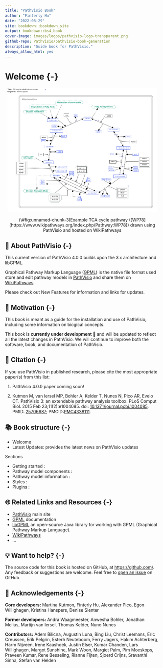 ```yaml
--- 
title: "PathVisio Book"
author: "Finterly Hu"
date: "2022-08-29"
site: bookdown::bookdown_site
output: bookdown::bs4_book
cover-image: images/logos/pathvisio-logo-transparent.png
github-repo: PathVisio/pathvisio-book-generation
description: "Guide book for PathVisio."
always_allow_html: yes
---
```






# Welcome {-} 
<script type="application/ld+json">
{
  "@context": "http://schema.org",
  "@type": "LearningResource",
  "http://purl.org/dc/terms/conformsTo": {
    "@id": "https://bioschemas.org/profiles/TrainingMaterial/1.0-RELEASE",
    "@type": "CreativeWork"
   },
  "@id": "https://pathvisio.org/pathvisio-book/",
  "name": "PathVisio Book",
  "url": "https://pathvisio.org/pathvisio-book/",
  "inLanguage": "en-gb",
  "publisher": {
    "@type": "Organization",
    "name": "Maastricht University"
  },
  "description": "Guide book for PathVisio.",
  "copyrightYear": "2022",
  "license": "https://creativecommons.org/publicdomain/zero/1.0/",
  "keywords": "biological pathway, WikiPathways, PathVisio, Java, editor"
}
</script>
<div class="figure" style="text-align: center">
<img src="images/pathways/TCA-cycle.png" alt="Example TCA cycle pathway ([WP78](https://www.wikipathways.org/index.php/Pathway:WP78)) drawn using PathVisio and hosted on WikiPathways" width="488" />
<p class="caption">(\#fig:unnamed-chunk-3)Example TCA cycle pathway ([WP78](https://www.wikipathways.org/index.php/Pathway:WP78)) drawn using PathVisio and hosted on WikiPathways</p>
</div>

## 📝 About PathVisio {-}
This current version of PathVisio 4.0.0 builds upon the 3.x architecture and libGPML. 

Graphical Pathway Markup Language ([GPML](https://pathvisio.org/documentation/GPML)) is the native file format used store and edit pathway models in [PathVisio](https://pathvisio.org) and share them on [WikiPathways](https://www.wikipathways.org/index.php/WikiPathways).

Please check out New Features for information and links for updates. 

## 🎯 Motivation {-}

This book is meant as a guide for the installation and use of PathVisio, including some information on biogical concepts.

This book is **currently under development** 🚧 and will be updated to reflect all the latest changes in PathVisio. We will continue to improve both the software, book, and documentation of PathVisio. 

## 📝 Citation {-}

If you use PathVisio in published research, please cite the most appropriate paper(s) from this list:

1. PathVisio 4.0.0 paper coming soon!

2. Kutmon M, van Iersel MP, Bohler A, Kelder T, Nunes N, Pico AR, Evelo CT. PathVisio 3: an extendable pathway analysis toolbox. PLoS Comput Biol. 2015 Feb 23;11(2):e1004085. doi: [10.1371/journal.pcbi.1004085](https://doi.org/10.1371/journal.pcbi.1004085). PMID: [25706687](https://pubmed.ncbi.nlm.nih.gov/25706687/); PMCID:[PMC4338111](https://www.ncbi.nlm.nih.gov/pmc/articles/PMC4338111/).


## 📚 Book structure {-}

* Welcome 
* Latest Updates: provides the latest news on PathVisio updates

Sections 

* Getting started : 
* Pathway model components : 
* Pathway model information : 
* Styles :   
* Plugins : 


## 🌐 Related Links and Resources {-}

* [PathVisio](https://pathvisio.org/) main site
* [GPML](https://pathvisio.org/documentation/GPML) documentation
* [libGPML](https://github.com/PathVisio/libGPML) an open-source Java library for working with GPML (Graphical Pathway Markup Language).
* [WikiPathways](https://www.wikipathways.org/) 
* ...


## 💡 Want to help? {-}

The source code for this book is hosted on GitHub, at <https://github.com/>. Any feedback or suggestions are welcome. Feel free to [open an issue](https://github.com/) on GitHub.


## 🙌 Acknowledgements {-} 

**Core developers:** Martina Kutmon, Finterly Hu, Alexander Pico, Egon Willighagen, Kristina Hanspers, Denise Slenter

**Former developers:** Andra Waagmeester, Anwesha Bohler, Jonathan Melius, Martijn van Iersel, Thomas Kelder, Nuno Nunes

**Contributors:** Adem Bilicna, Augustin Luna, Bing Liu, Christ Leemans, Eric Creussen, Erik Pelgrin, Esterh Neuteboom, Ferry Jagers, Hakim Achterberg, Harm Nijveen, Irene Kaashoek, Justin Elser, Kumar Chanden, Lars Willighagen, Margot Sunshine, Mark Woon, Margiet Palm, Pim Moeskops, Praveen Kumar, Rene Besseling, Rianne Fijten, Sjoerd Crijns, Sravanthi Sinha, Stefan van Helden
